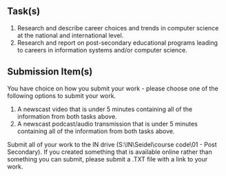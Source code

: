 Task(s)
-------
1. Research and describe career choices and trends in computer science at the national and international level.
2. Research and report on post-secondary educational programs leading to careers in information systems and/or computer science.

Submission Item(s)
------------------
You have choice on how you submit your work - please choose one of the following options to submit your work.

1. A newscast video that is under 5 minutes containing all of the information from both tasks above.
2. A newscast podcast/audio transmission that is under 5 minutes containing all of the information from both tasks above.

Submit all of your work to the IN drive (S:\IN\Seidel\course code\01 - Post Secondary). If you created something that is available online rather than something you can submit, please submit a .TXT file with a link to your work.
